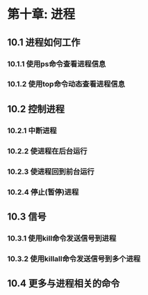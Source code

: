 # 第十章: 进程 #

## 10.1 进程如何工作 ##

### 10.1.1 使用ps命令查看进程信息 ###

### 10.1.2 使用top命令动态查看进程信息 ###

## 10.2 控制进程 ##

### 10.2.1 中断进程 ###

### 10.2.2 使进程在后台运行 ###

### 10.2.3 使进程回到前台运行 ###

### 10.2.4 停止(暂停)进程 ###

## 10.3 信号 ##

### 10.3.1 使用kill命令发送信号到进程 ###

### 10.3.2 使用killall命令发送信号到多个进程 ###

## 10.4 更多与进程相关的命令 ##
